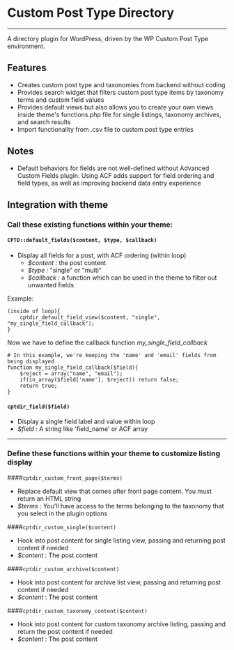 # Custom Post Type Directory
---

A directory plugin for WordPress, driven by the WP Custom Post Type environment.

## Features

* Creates custom post type and taxonomies from backend without coding
* Provides search widget that filters custom post type items by taxonomy terms and custom field values
* Provides default views but also allows you to create your own views inside theme's functions.php file for single listings, taxonomy archives, and search results
* Import functionality from .csv file to custom post type entries

## Notes

* Default behaviors for fields are not well-defined without Advanced Custom Fields plugin.  Using ACF adds support for field ordering and field types, as well as improving backend data entry experience

## Integration with theme

### Call these existing functions within your theme:

#### ```CPTD::default_fields($content, $type, $callback)```
* Display all fields for a post, with ACF ordering (within loop)
  * *$content :* the post content
  * *$type :* "single" or "multi"
  * *$callback :* a function which can be used in the theme to filter out unwanted fields

Example:

	(inside of loop){
    	cptdir_default_field_view($content, "single", "my_single_field_callback");
    }
    
Now we have to define the callback function *my_single_field_callback*

    # In this example, we're keeping the 'name' and 'email' fields from being displayed
    function my_single_field_callback($field){
        $reject = array("name", "email");
        if(in_array($field['name'], $reject)) return false;
        return true;
    }


#### ```cptdir_field($field)```
* Display a single field label and value within loop
 * *$field* : A string like 'field_name' or ACF array

---

### Define these functions within your theme to customize listing display

####```cptdir_custom_front_page($terms)```
* Replace default view that comes after front page content. You must return an HTML string
 * *$terms* : You'll have access to the terms belonging to the taxonomy that you select in the plugin options

####```cptdir_custom_single($content)```
* Hook into post content for single listing view, passing and returning post content if needed
 * *$content* : The post content

####```cptdir_custom_archive($content)```
* Hook into post content for archive list view, passing and returning post content if needed
 * *$content* : The post content

####```cptdir_custom_taxonomy_content($content)```
* Hook into post content for custom taxonomy archive listing, passing and return the post content if needed
 * *$content* : The post content